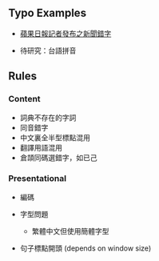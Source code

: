 ## Typo Examples
- [蘋果日報記者發布之新聞錯字](https://www.facebook.com/NoAppleDaily/posts/1594498077437914)

- 待研究：台語拼音

## Rules

### Content
- 詞典不存在的字詞
- 同音錯字
- 中文裏全半型標點混用
- 翻譯用語混用
- 倉頡同碼選錯字，如已己

### Presentational
- 編碼
- 字型問題
  - 繁體中文但使用簡體字型

- 句子標點開頭 (depends on window size)
